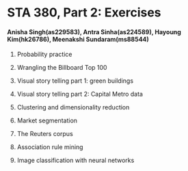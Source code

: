 # STA 380, Part 2: Exercises 
#### Anisha Singh(as229583), Antra Sinha(as224589), Hayoung Kim(hk26786), Meenakshi Sundaram(ms88544)


1. Probability practice

2. Wrangling the Billboard Top 100

3. Visual story telling part 1: green buildings

4. Visual story telling part 2: Capital Metro data

5. Clustering and dimensionality reduction

6. Market segmentation

7. The Reuters corpus

8. Association rule mining

9. Image classification with neural networks
